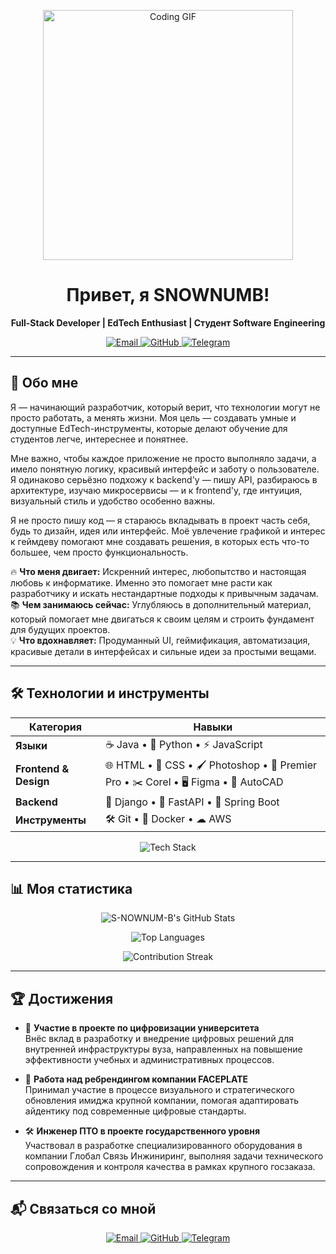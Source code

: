 <p align="center">
  <img src="https://media.giphy.com/media/du3J3cXyzhj75IOgvA/giphy.gif" alt="Coding GIF" width="400"/>
</p>

<h1 align="center">Привет, я SNOWNUMB! </h1>

<p align="center">
  <strong>Full-Stack Developer | EdTech Enthusiast | Студент Software Engineering</strong>
</p>

<p align="center">
  <a href="mailto:mamayev.stas@gmail.com">
    <img src="https://img.shields.io/badge/Email-mamayev.stas%40gmail.com-blue?style=flat-square&logo=gmail" alt="Email"/>
  </a>
  <a href="https://github.com/S-NOWNUM-B">
    <img src="https://img.shields.io/badge/GitHub-S--NOWNUM--B-181717?style=flat-square&logo=github" alt="GitHub"/>
  </a>
  <a href="https://t.me/snownumb">
    <img src="https://img.shields.io/badge/Telegram-@snownumb-0088cc?style=flat-square&logo=telegram" alt="Telegram"/>
  </a>
</p>

---

## 🚀 Обо мне

Я — начинающий разработчик, который верит, что технологии могут не просто работать, а менять жизни. Моя цель — создавать умные и доступные EdTech-инструменты, которые делают обучение для студентов легче, интереснее и понятнее.

Мне важно, чтобы каждое приложение не просто выполняло задачи, а имело понятную логику, красивый интерфейс и заботу о пользователе. Я одинаково серьёзно подхожу к backend'у — пишу API, разбираюсь в архитектуре, изучаю микросервисы — и к frontend'у, где интуиция, визуальный стиль и удобство особенно важны.

Я не просто пишу код — я стараюсь вкладывать в проект часть себя, будь то дизайн, идея или интерфейс. Моё увлечение графикой и интерес к геймдеву помогают мне создавать решения, в которых есть что-то большее, чем просто функциональность.

🔥 **Что меня двигает:** Искренний интерес, любопытство и настоящая любовь к информатике. Именно это помогает мне расти как разработчику и искать нестандартные подходы к привычным задачам.  
📚 **Чем занимаюсь сейчас:** Углубляюсь в дополнительный материал, который помогает мне двигаться к своим целям и строить фундамент для будущих проектов.  
💡 **Что вдохнавляет:** Продуманный UI, геймификация, автоматизация, красивые детали в интерфейсах и сильные идеи за простыми вещами.

---

## 🛠️ Технологии и инструменты

| **Категория**         | **Навыки**                                                                 |
|-----------------------|---------------------------------------------------------------------------|
| **Языки**             | ☕ Java  •  🐍 Python  •  ⚡ JavaScript                                  |
| **Frontend & Design** | 🌐 HTML  •  🎨 CSS  •  🖌️ Photoshop  •  🎥 Premier Pro  •  ✂️ Corel  •  🖥️ Figma  •  📐 AutoCAD |
| **Backend**           | 🧩 Django  •  🚀 FastAPI  •  🌱 Spring Boot                            |
| **Инструменты**       | 🛠️ Git  •  🐳 Docker  •  ☁ AWS                                       |

<p align="center">
  <img src="https://skillicons.dev/icons?i=java,python,js,html,css,django,fastapi,spring,photoshop,premiere,figma,autocad,git,docker,aws" alt="Tech Stack"/>
</p>

---

## 📊 Моя статистика

<p align="center">
  <img src="https://github-readme-stats.vercel.app/api?username=S-NOWNUM-B&show_icons=true&theme=dracula&hide_border=true&include_all_commits=true" alt="S-NOWNUM-B's GitHub Stats" onerror="this.src='https://via.placeholder.com/400x200?text=GitHub+Stats+Not+Loaded';this.style.border='2px solid red'"/>
</p>

<p align="center">
  <img src="https://github-readme-stats.vercel.app/api/top-langs/?username=S-NOWNUM-B&layout=compact&theme=dracula&hide_border=true" alt="Top Languages" onerror="this.src='https://via.placeholder.com/400x200?text=Top+Languages+Not+Loaded';this.style.border='2px solid red'"/>
</p>

<p align="center">
  <img src="https://github-readme-streak-stats.herokuapp.com/?user=S-NOWNUM-B&theme=dracula&hide_border=true" alt="Contribution Streak" onerror="this.src='https://via.placeholder.com/400x200?text=Contribution+Streak+Not+Loaded';this.style.border='2px solid red'"/>
</p>

---

## 🏆 Достижения

- 🏫 **Участие в проекте по цифровизации университета**  
  Внёс вклад в разработку и внедрение цифровых решений для внутренней инфраструктуры вуза, направленных на повышение эффективности учебных и административных процессов.

- 🧠 **Работа над ребрендингом компании FACEPLATE**  
  Принимал участие в процессе визуального и стратегического обновления имиджа крупной компании, помогая адаптировать айдентику под современные цифровые стандарты.

- 🛠 **Инженер ПТО в проекте государственного уровня**  
  Участвовал в разработке специализированного оборудования в компании Глобал Связь Инжиниринг, выполняя задачи технического сопровождения и контроля качества в рамках крупного госзаказа.

---

## 📬 Связаться со мной

<p align="center">
  <a href="mailto:mamayev.stas@gmail.com">
    <img src="https://img.shields.io/badge/Email-mamayev.stas%40gmail.com-blue?style=flat-square&logo=gmail" alt="Email"/>
  </a>
  <a href="https://github.com/S-NOWNUM-B">
    <img src="https://img.shields.io/badge/GitHub-S--NOWNUM--B-181717?style=flat-square&logo=github" alt="GitHub"/>
  </a>
  <a href="https://t.me/snownumb">
    <img src="https://img.shields.io/badge/Telegram-@snownumb-0088cc?style=flat-square&logo=telegram" alt="Telegram"/>
  </a>
</p>
